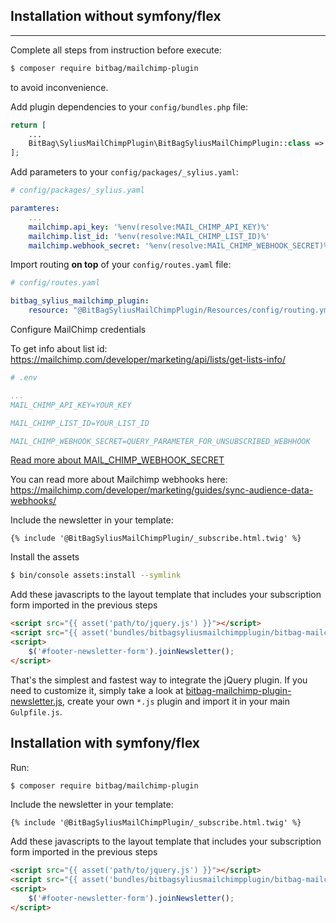 
## Installation without symfony/flex
***
Complete all steps from instruction before execute:
```bash
$ composer require bitbag/mailchimp-plugin
```
to avoid inconvenience.

Add plugin dependencies to your `config/bundles.php` file:
```php
return [
    ...
    BitBag\SyliusMailChimpPlugin\BitBagSyliusMailChimpPlugin::class => ['all' => true],
];
```
Add parameters to your `config/packages/_sylius.yaml`:
```yaml
# config/packages/_sylius.yaml

paramteres:
    ...
    mailchimp.api_key: '%env(resolve:MAIL_CHIMP_API_KEY)%'
    mailchimp.list_id: '%env(resolve:MAIL_CHIMP_LIST_ID)%'
    mailchimp.webhook_secret: '%env(resolve:MAIL_CHIMP_WEBHOOK_SECRET)%'
```

Import routing **on top** of your `config/routes.yaml` file:
```yaml
# config/routes.yaml

bitbag_sylius_mailchimp_plugin:
    resource: "@BitBagSyliusMailChimpPlugin/Resources/config/routing.yml"
```

Configure MailChimp credentials

To get info about list id:
https://mailchimp.com/developer/marketing/api/lists/get-lists-info/


```yaml
# .env

...
MAIL_CHIMP_API_KEY=YOUR_KEY

MAIL_CHIMP_LIST_ID=YOUR_LIST_ID

MAIL_CHIMP_WEBHOOK_SECRET=QUERY_PARAMETER_FOR_UNSUBSCRIBED_WEBHHOOK
```

[Read more about MAIL_CHIMP_WEBHOOK_SECRET](mailchimp_webhook.md)

You can read more about Mailchimp webhooks here: https://mailchimp.com/developer/marketing/guides/sync-audience-data-webhooks/



Include the newsletter in your template:
```twig
{% include '@BitBagSyliusMailChimpPlugin/_subscribe.html.twig' %}
```

Install the assets
```bash
$ bin/console assets:install --symlink
```

Add these javascripts to the layout template that includes your subscription form imported in the previous steps
```html
<script src="{{ asset('path/to/jquery.js') }}"></script>
<script src="{{ asset('bundles/bitbagsyliusmailchimpplugin/bitbag-mailchimp-plugin-newsletter.js') }}"></script>
<script>
    $('#footer-newsletter-form').joinNewsletter();
</script>
```

That's the simplest and fastest way to integrate the jQuery plugin. If you need to customize it, simply take a look at
[bitbag-mailchimp-plugin-newsletter.js](src/Resources/public/bitbag-mailchimp-plugin-newsletter.js), create your own `*.js` plugin and
import it in your main `Gulpfile.js`.

## Installation with symfony/flex

Run:
```bash
$ composer require bitbag/mailchimp-plugin
```
Include the newsletter in your template:
```twig
{% include '@BitBagSyliusMailChimpPlugin/_subscribe.html.twig' %}
```
Add these javascripts to the layout template that includes your subscription form imported in the previous steps
```html
<script src="{{ asset('path/to/jquery.js') }}"></script>
<script src="{{ asset('bundles/bitbagsyliusmailchimpplugin/bitbag-mailchimp-plugin-newsletter.js') }}"></script>
<script>
    $('#footer-newsletter-form').joinNewsletter();
</script>
```
